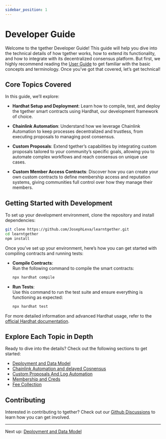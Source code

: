 ```yaml
---
sidebar_position: 1
---
```


# Developer Guide

Welcome to the tgether Developer Guide! This guide will help you dive into the technical details of how tgether works, how to extend its functionality, and how to integrate with its decentralized consensus platform. But first, we highly recommend reading the [User Guide](../User-Guide/getting-started) to get familiar with the basic concepts and terminology. Once you’ve got that covered, let’s get technical!

## Core Topics Covered

In this guide, we’ll explore:

- **Hardhat Setup and Deployment**: Learn how to compile, test, and deploy the tgether smart contracts using Hardhat, our development framework of choice.

- **Chainlink Automation**: Understand how we leverage Chainlink Automation to keep processes decentralized and trustless, from executing proposals to managing post consensus.

- **Custom Proposals**: Extend tgether’s capabilities by integrating custom proposals tailored to your community’s specific goals, allowing you to automate complex workflows and reach consensus on unique use cases.

- **Custom Member Access Contracts**: Discover how you can create your own custom contracts to define membership access and reputation systems, giving communities full control over how they manage their members.

## Getting Started with Development

To set up your development environment, clone the repository and install dependencies:

```bash
git clone https://github.com/JosephLeva/learntgether.git
cd learntgether
npm install
```

Once you’ve set up your environment, here’s how you can get started with compiling contracts and running tests:

- **Compile Contracts**:  
  Run the following command to compile the smart contracts:

  ```bash
  npx hardhat compile
  ```

- **Run Tests**:  
  Use this command to run the test suite and ensure everything is functioning as expected:

  ```bash
  npx hardhat test
  ```

For more detailed information and advanced Hardhat usage, refer to the [official Hardhat documentation](https://hardhat.org/docs).

## Explore Each Topic in Depth

Ready to dive into the details? Check out the following sections to get started:

- [Deployment and Data Model](./deployment-and-data-model)
- [Chainlink Automation and delayed Cosnensus](./chainlink-automation)
- [Custom Proposals And Log Automation](./Custom-Proposals-and-Log-Automation)
- [Membership and Creds](./membership-and-creds.md)
- [Fee Collection](./fee-collection.md)

## Contributing

Interested in contributing to tgether? Check out our [Github Discussions](https://github.com/JosephLeva/learntgether/discussions/) to learn how you can get involved.

---

Next up: [Deployment and Data Model](./deployment-and-data-model)
